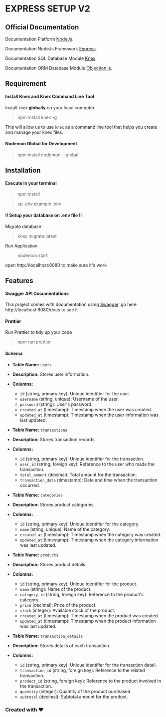 # EXPRESS SETUP V2

## Official Documentation

Documentation Platform [NodeJs](https://nodejs.org/en/).

Documentation NodeJs Framework [Express](https://expressjs.com/).

Documentation SQL Database Module [Knex](https://knexjs.org/).

Documentation ORM Database Module [Objection.js](https://vincit.github.io/objection.js/guide/installation.html).

## Requirement

#### Install Knex and Knex Command Line Tool

Install `knex` **globally** on your local computer.

> npm install knex -g

This will allow us to use `knex` as a command line tool that helps you create and manage your knex files.

#### Nodemon Global for Development

> npm install nodemon --global

## Installation

#### Execute in your terminal

> npm install

> cp .env.example .env

#### !! Setup your database on .env file !!

Migrate database

> knex migrate:latest

Run Application

> nodemon start

open http://localhost:8080 to make sure it's work

## Features

#### Swagger API Documentations

This project comes with documentation using [Swagger](https://swagger.io/). go here http://localhost:8080/docs to see it

#### Prettier

Run Prettier to tidy up your code

> npm run prettier

#### Schema

-   **Table Name:** `users`
-   **Description:** Stores user information.
-   **Columns:**

    -   `id` (string, primary key): Unique identifier for the user.
    -   `username` (string, unique): Username of the user.
    -   `password` (string): User's password.
    -   `created_at` (timestamp): Timestamp when the user was created.
    -   `updated_at` (timestamp): Timestamp when the user information was last updated.

-   **Table Name:** `transactions`
-   **Description:** Stores transaction records.
-   **Columns:**

    -   `id` (string, primary key): Unique identifier for the transaction.
    -   `user_id` (string, foreign key): Reference to the user who made the transaction.
    -   `total_amount` (decimal): Total amount for the transaction.
    -   `transaction_date` (timestamp): Date and time when the transaction occurred.

-   **Table Name:** `categories`
-   **Description:** Stores product categories.
-   **Columns:**

    -   `id` (string, primary key): Unique identifier for the category.
    -   `name` (string, unique): Name of the category.
    -   `created_at` (timestamp): Timestamp when the category was created.
    -   `updated_at` (timestamp): Timestamp when the category information was last updated.

-   **Table Name:** `products`
-   **Description:** Stores product details.
-   **Columns:**

    -   `id` (string, primary key): Unique identifier for the product.
    -   `name` (string): Name of the product.
    -   `category_id` (string, foreign key): Reference to the product's category.
    -   `price` (decimal): Price of the product.
    -   `stock` (integer): Available stock of the product.
    -   `created_at` (timestamp): Timestamp when the product was created.
    -   `updated_at` (timestamp): Timestamp when the product information was last updated.

-   **Table Name:** `transaction_details`
-   **Description:** Stores details of each transaction.
-   **Columns:**
    -   `id` (string, primary key): Unique identifier for the transaction detail.
    -   `transaction_id` (string, foreign key): Reference to the related transaction.
    -   `product_id` (string, foreign key): Reference to the product involved in the transaction.
    -   `quantity` (integer): Quantity of the product purchased.
    -   `subtotal` (decimal): Subtotal amount for the product.

### Created with ❤️

